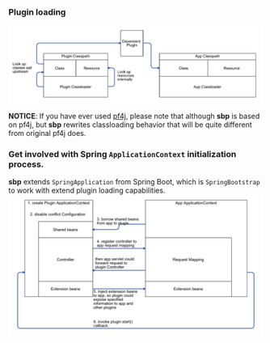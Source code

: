 ### Plugin loading
![ClassLoader](classloader.png?raw=true)

**NOTICE**: If you have ever used [pf4j](https://pf4j.org/), please note that 
although **sbp** is based on pf4j, but **sbp** rewrites classloading 
behavior that will be quite different from original pf4j does.

### Get involved with Spring `ApplicationContext` initialization process.
**sbp** extends `SpringApplication` from Spring Boot, which is 
`SpringBootstrap` to work with extend plugin loading capabilities. 
![ApplicationContext](applicationContext.png?raw=true)
